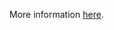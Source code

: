 More information [here](https://docs.prismacloud.io/en/enterprise-edition/policy-reference/azure-policies/azure-general-policies/ensure-that-my-sql-server-enables-threat-detection-policy).
